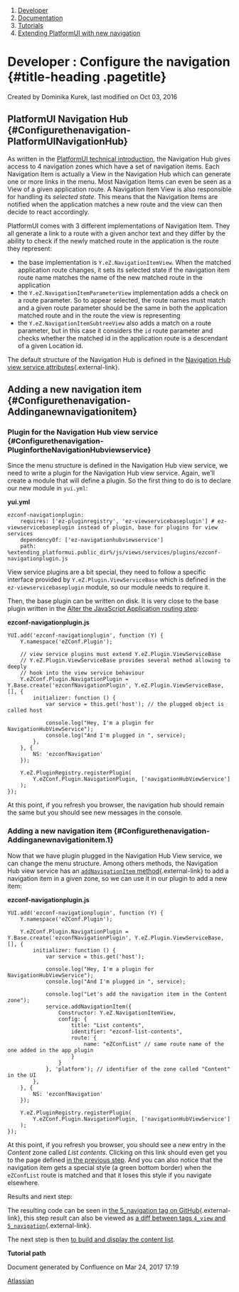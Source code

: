 1.  <span>[Developer](index.html)</span>
2.  <span>[Documentation](Documentation_31429504.html)</span>
3.  <span>[Tutorials](Tutorials_31429522.html)</span>
4.  <span>[Extending PlatformUI with new
    navigation](Extending-PlatformUI-with-new-navigation_31430235.html)</span>

<span id="title-text"> Developer : Configure the navigation </span> {#title-heading .pagetitle}
===================================================================

Created by <span class="author"> Dominika Kurek</span>, last modified on
Oct 03, 2016

PlatformUI Navigation Hub {#Configurethenavigation-PlatformUINavigationHub}
-------------------------

As written in the [PlatformUI technical
introduction](Extending-eZ-Platform_31429689.html), the Navigation Hub
gives access to 4 navigation zones which have a set of navigation items.
Each Navigation Item is actually a View in the Navigation Hub which can
generate one or more links in the menu. Most Navigation Items can even
be seen as a View of a given application route. A Navigation Item View
is also responsible for handling its *selected state*. This means that
the Navigation Items are notified when the application matches a new
route and the view can then decide to react accordingly.

PlatformUI comes with 3 different implementations of Navigation Item.
They all generate a link to a route with a given anchor text and they
differ by the ability to check if the newly matched route in the
application is the route they represent:

-   the base implementation is `Y.eZ.NavigationItemView`. When the
    matched application route changes, it sets its selected state if the
    navigation item route name matches the name of the new matched route
    in the application
-   the `Y.eZ.NavigationItemParameterView` implementation adds a check
    on a route parameter. So to appear selected, the route names must
    match and a given route parameter should be the same in both the
    application matched route and in the route the view is representing
-   the `Y.eZ.NavigationItemSubtreeView` also adds a match on a route
    parameter, but in this case it considers the `id` route parameter
    and checks whether the matched id in the application route is a
    descendant of a given Location id.

The default structure of the Navigation Hub is defined in the
[Navigation Hub view service
attributes](https://github.com/ezsystems/PlatformUIBundle/blob/master/Resources/public/js/views/services/ez-navigationhubviewservice.js#L377){.external-link}.

Adding a new navigation item {#Configurethenavigation-Addinganewnavigationitem}
----------------------------

### Plugin for the Navigation Hub view service {#Configurethenavigation-PluginfortheNavigationHubviewservice}

Since the menu structure is defined in the Navigation Hub view service,
we need to write a plugin for the Navigation Hub view service. Again,
we’ll create a module that will define a plugin. So the first thing to
do is to declare our new module in `yui.yml`:

**yui.yml**

~~~~ brush:
ezconf-navigationplugin:
    requires: ['ez-pluginregistry', 'ez-viewservicebaseplugin'] # ez-viewservicebaseplugin instead of plugin, base for plugins for view services
    dependencyOf: ['ez-navigationhubviewservice']
    path: %extending_platformui.public_dir%/js/views/services/plugins/ezconf-navigationplugin.js
~~~~

View service plugins are a bit special, they need to follow a specific
interface provided by `Y.eZ.Plugin.ViewServiceBase` which is defined in
the `ez-viewservicebaseplugin` module, so our module needs to require
it.

Then, the base plugin can be written on disk. It is very close to the
base plugin written in the [Alter the JavaScript Application routing
step](Alter-the-JavaScript-Application-routing_31430241.html):

**ezconf-navigationplugin.js**

~~~~ brush:
YUI.add('ezconf-navigationplugin', function (Y) {
    Y.namespace('eZConf.Plugin');

    // view service plugins must extend Y.eZ.Plugin.ViewServiceBase
    // Y.eZ.Plugin.ViewServiceBase provides several method allowing to deeply
    // hook into the view service behaviour
    Y.eZConf.Plugin.NavigationPlugin = Y.Base.create('ezconfNavigationPlugin', Y.eZ.Plugin.ViewServiceBase, [], {
        initializer: function () {
            var service = this.get('host'); // the plugged object is called host

            console.log("Hey, I'm a plugin for NavigationHubViewService");
            console.log("And I'm plugged in ", service);
        },
    }, {
        NS: 'ezconfNavigation'
    });

    Y.eZ.PluginRegistry.registerPlugin(
        Y.eZConf.Plugin.NavigationPlugin, ['navigationHubViewService']
    );
});
~~~~

At this point, if you refresh you browser, the navigation hub should
remain the same but you should see new messages in the console.

### Adding a new navigation item {#Configurethenavigation-Addinganewnavigationitem.1}

Now that we have plugin plugged in the Navigation Hub View service, we
can change the menu structure. Among others methods, the Navigation Hub
view service has an [`addNavigationItem`
method](http://ezsystems.github.io/platformui-javascript-api/classes/eZ.NavigationHubViewService.html#method_addNavigationItem){.external-link}
to add a navigation item in a given zone, so we can use it in our plugin
to add a new item:

**ezconf-navigationplugin.js**

~~~~ brush:
YUI.add('ezconf-navigationplugin', function (Y) {
    Y.namespace('eZConf.Plugin');

    Y.eZConf.Plugin.NavigationPlugin = Y.Base.create('ezconfNavigationPlugin', Y.eZ.Plugin.ViewServiceBase, [], {
        initializer: function () {
            var service = this.get('host');

            console.log("Hey, I'm a plugin for NavigationHubViewService");
            console.log("And I'm plugged in ", service);

            console.log("Let's add the navigation item in the Content zone");
            service.addNavigationItem({
                Constructor: Y.eZ.NavigationItemView,
                config: {
                    title: "List contents",
                    identifier: "ezconf-list-contents",
                    route: {
                        name: "eZConfList" // same route name of the one added in the app plugin
                    }
                }
            }, 'platform'); // identifier of the zone called "Content" in the UI
        },
    }, {
        NS: 'ezconfNavigation'
    });

    Y.eZ.PluginRegistry.registerPlugin(
        Y.eZConf.Plugin.NavigationPlugin, ['navigationHubViewService']
    );
});
~~~~

At this point, if you refresh you browser, you should see a new entry in
the *Content* zone called *List contents*. Clicking on this link should
even get you to the page defined [in the previous
step](Define-a-View_31430243.html). And you can also notice that the
navigation item gets a special style (a green bottom border) when the
`eZConfList` route is matched and that it loses this style if you
navigate elsewhere.

Results and next step:

<span
class="aui-icon aui-icon-small aui-iconfont-approve confluence-information-macro-icon"></span>
The resulting code can be seen in [the 5\_navigation tag on
GitHub](https://github.com/ezsystems/ExtendingPlatformUIConferenceBundle/releases/tag/5_navigation){.external-link},
this step result can also be viewed as [a diff between tags `4_view` and
`5_navigation`](https://github.com/ezsystems/ExtendingPlatformUIConferenceBundle/compare/4_view...5_navigation){.external-link}.

The next step is then [to build and display the content
list](Build-the-content-list_31430249.html).

**Tutorial path**

Document generated by Confluence on Mar 24, 2017 17:19

[Atlassian](http://www.atlassian.com/)


